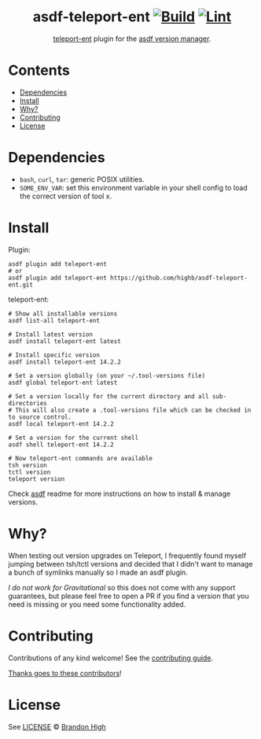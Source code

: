 <div align="center">

# asdf-teleport-ent [![Build](https://github.com/highb/asdf-teleport-ent/actions/workflows/build.yml/badge.svg)](https://github.com/highb/asdf-teleport-ent/actions/workflows/build.yml) [![Lint](https://github.com/highb/asdf-teleport-ent/actions/workflows/lint.yml/badge.svg)](https://github.com/highb/asdf-teleport-ent/actions/workflows/lint.yml)


[teleport-ent](https://goteleport.com/docs/server-access/guides/tsh/) plugin for the [asdf version manager](https://asdf-vm.com).

</div>

# Contents

- [Dependencies](#dependencies)
- [Install](#install)
- [Why?](#why)
- [Contributing](#contributing)
- [License](#license)

# Dependencies

- `bash`, `curl`, `tar`: generic POSIX utilities.
- `SOME_ENV_VAR`: set this environment variable in your shell config to load the correct version of tool x.

# Install

Plugin:

```shell
asdf plugin add teleport-ent
# or
asdf plugin add teleport-ent https://github.com/highb/asdf-teleport-ent.git
```

teleport-ent:

```shell
# Show all installable versions
asdf list-all teleport-ent

# Install latest version
asdf install teleport-ent latest

# Install specific version
asdf install teleport-ent 14.2.2

# Set a version globally (on your ~/.tool-versions file)
asdf global teleport-ent latest

# Set a version locally for the current directory and all sub-directories
# This will also create a .tool-versions file which can be checked in to source control.
asdf local teleport-ent 14.2.2

# Set a version for the current shell
asdf shell teleport-ent 14.2.2

# Now teleport-ent commands are available
tsh version
tctl version
teleport version
```

Check [asdf](https://github.com/asdf-vm/asdf) readme for more instructions on how to
install & manage versions.

# Why?

When testing out version upgrades on Teleport, I frequently found myself jumping between
tsh/tctl versions and decided that I didn't want to manage a bunch of symlinks manually
so I made an asdf plugin.

*I do not work for Gravitational* so this does not come with any support guarantees, but
please feel free to open a PR if you find a version that you need is missing or you need
some functionality added.

# Contributing

Contributions of any kind welcome! See the [contributing guide](contributing.md).

[Thanks goes to these contributors](https://github.com/highb/asdf-teleport-ent/graphs/contributors)!

# License

See [LICENSE](LICENSE) © [Brandon High](https://github.com/highb/)
